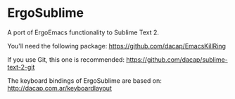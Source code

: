 ErgoSublime
===========

A port of ErgoEmacs functionality to Sublime Text 2.

You'll need the following package:
  https://github.com/dacap/EmacsKillRing

If you use Git, this one is recommended:
  https://github.com/dacap/sublime-text-2-git

The keyboard bindings of ErgoSublime are based on:
  http://dacap.com.ar/keyboardlayout
